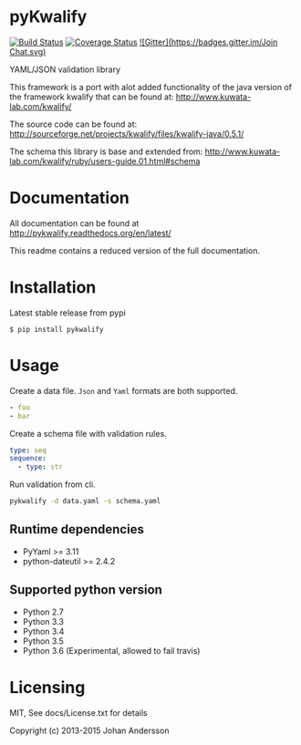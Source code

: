 # pyKwalify

[![Build Status](https://travis-ci.org/Grokzen/pykwalify.svg?branch=master)](https://travis-ci.org/Grokzen/pykwalify) [![Coverage Status](https://coveralls.io/repos/Grokzen/pykwalify/badge.png?branch=master)](https://coveralls.io/r/Grokzen/pykwalify)  [![Gitter](https://badges.gitter.im/Join Chat.svg)](https://gitter.im/Grokzen/pykwalify?utm_source=badge&utm_medium=badge&utm_campaign=pr-badge&utm_content=badge)


YAML/JSON validation library

This framework is a port with alot added functionality of the java version of the framework kwalify that can be found at: http://www.kuwata-lab.com/kwalify/

The source code can be found at: http://sourceforge.net/projects/kwalify/files/kwalify-java/0.5.1/

The schema this library is base and extended from: http://www.kuwata-lab.com/kwalify/ruby/users-guide.01.html#schema



# Documentation

All documentation can be found at http://pykwalify.readthedocs.org/en/latest/

This readme contains a reduced version of the full documentation.



# Installation

Latest stable release from pypi

```
$ pip install pykwalify
```



# Usage

Create a data file. `Json` and `Yaml` formats are both supported.

```yaml
- foo
- bar
```

Create a schema file with validation rules.

```yaml
type: seq
sequence:
  - type: str
```

Run validation from cli.

```bash
pykwalify -d data.yaml -s schema.yaml
```



## Runtime dependencies

 - PyYaml >= 3.11
 - python-dateutil >= 2.4.2


## Supported python version

 - Python 2.7
 - Python 3.3
 - Python 3.4
 - Python 3.5
 - Python 3.6 (Experimental, allowed to fail travis)



# Licensing

MIT, See docs/License.txt for details

Copyright (c) 2013-2015 Johan Andersson
